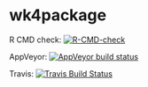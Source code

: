# wk4package

<!-- badges: start -->
R CMD check: [![R-CMD-check](https://github.com/SamHall14/wk4package/workflows/R-CMD-check/badge.svg)](https://github.com/SamHall14/wk4package/actions)

AppVeyor: [![AppVeyor build status](https://ci.appveyor.com/api/projects/status/github/SamHall14/wk4package?branch=main&svg=true)](https://ci.appveyor.com/project/SamHall14/wk4package)

Travis: [![Travis Build Status](https://travis-ci.com/SamHall14/wk4package.svg?branch=main)](https://travis-ci.com/SamHall14/wk4package)
<!-- badges: end -->
